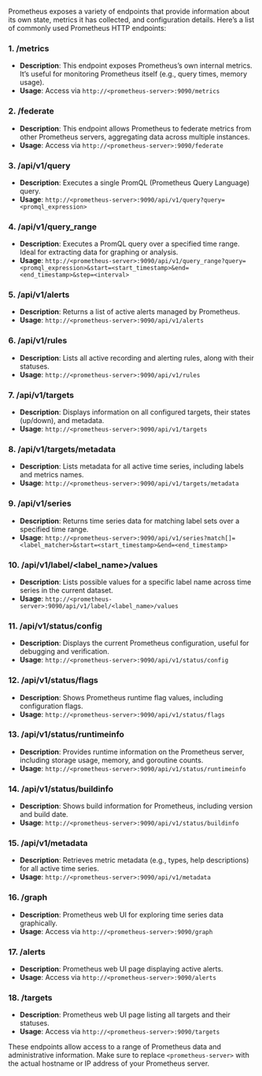 Prometheus exposes a variety of endpoints that provide information about its own state, metrics it has collected, and configuration details. Here’s a list of commonly used Prometheus HTTP endpoints:

### 1. **/metrics**
   - **Description**: This endpoint exposes Prometheus’s own internal metrics. It’s useful for monitoring Prometheus itself (e.g., query times, memory usage).
   - **Usage**: Access via `http://<prometheus-server>:9090/metrics`

### 2. **/federate**
   - **Description**: This endpoint allows Prometheus to federate metrics from other Prometheus servers, aggregating data across multiple instances.
   - **Usage**: Access via `http://<prometheus-server>:9090/federate`

### 3. **/api/v1/query**
   - **Description**: Executes a single PromQL (Prometheus Query Language) query.
   - **Usage**: `http://<prometheus-server>:9090/api/v1/query?query=<promql_expression>`

### 4. **/api/v1/query_range**
   - **Description**: Executes a PromQL query over a specified time range. Ideal for extracting data for graphing or analysis.
   - **Usage**: `http://<prometheus-server>:9090/api/v1/query_range?query=<promql_expression>&start=<start_timestamp>&end=<end_timestamp>&step=<interval>`

### 5. **/api/v1/alerts**
   - **Description**: Returns a list of active alerts managed by Prometheus.
   - **Usage**: `http://<prometheus-server>:9090/api/v1/alerts`

### 6. **/api/v1/rules**
   - **Description**: Lists all active recording and alerting rules, along with their statuses.
   - **Usage**: `http://<prometheus-server>:9090/api/v1/rules`

### 7. **/api/v1/targets**
   - **Description**: Displays information on all configured targets, their states (up/down), and metadata.
   - **Usage**: `http://<prometheus-server>:9090/api/v1/targets`

### 8. **/api/v1/targets/metadata**
   - **Description**: Lists metadata for all active time series, including labels and metrics names.
   - **Usage**: `http://<prometheus-server>:9090/api/v1/targets/metadata`

### 9. **/api/v1/series**
   - **Description**: Returns time series data for matching label sets over a specified time range.
   - **Usage**: `http://<prometheus-server>:9090/api/v1/series?match[]=<label_matcher>&start=<start_timestamp>&end=<end_timestamp>`

### 10. **/api/v1/label/\<label_name>/values**
   - **Description**: Lists possible values for a specific label name across time series in the current dataset.
   - **Usage**: `http://<prometheus-server>:9090/api/v1/label/<label_name>/values`

### 11. **/api/v1/status/config**
   - **Description**: Displays the current Prometheus configuration, useful for debugging and verification.
   - **Usage**: `http://<prometheus-server>:9090/api/v1/status/config`

### 12. **/api/v1/status/flags**
   - **Description**: Shows Prometheus runtime flag values, including configuration flags.
   - **Usage**: `http://<prometheus-server>:9090/api/v1/status/flags`

### 13. **/api/v1/status/runtimeinfo**
   - **Description**: Provides runtime information on the Prometheus server, including storage usage, memory, and goroutine counts.
   - **Usage**: `http://<prometheus-server>:9090/api/v1/status/runtimeinfo`

### 14. **/api/v1/status/buildinfo**
   - **Description**: Shows build information for Prometheus, including version and build date.
   - **Usage**: `http://<prometheus-server>:9090/api/v1/status/buildinfo`

### 15. **/api/v1/metadata**
   - **Description**: Retrieves metric metadata (e.g., types, help descriptions) for all active time series.
   - **Usage**: `http://<prometheus-server>:9090/api/v1/metadata`

### 16. **/graph**
   - **Description**: Prometheus web UI for exploring time series data graphically.
   - **Usage**: Access via `http://<prometheus-server>:9090/graph`

### 17. **/alerts**
   - **Description**: Prometheus web UI page displaying active alerts.
   - **Usage**: Access via `http://<prometheus-server>:9090/alerts`

### 18. **/targets**
   - **Description**: Prometheus web UI page listing all targets and their statuses.
   - **Usage**: Access via `http://<prometheus-server>:9090/targets`

These endpoints allow access to a range of Prometheus data and administrative information. Make sure to replace `<prometheus-server>` with the actual hostname or IP address of your Prometheus server.
